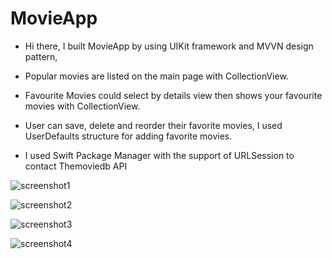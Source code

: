 
# MovieApp

- Hi there, I built MovieApp by using UIKit framework and MVVN design pattern, 

- Popular movies are listed on the main page with CollectionView.

- Favourite Movies could select by details view then shows your favourite movies with CollectionView. 

- User can save, delete and reorder their favorite movies, I used UserDefaults structure for adding favorite movies.

- I used Swift Package Manager  with the support of URLSession to contact Themoviedb API


![screenshot1](https://user-images.githubusercontent.com/107931897/228190959-3764a3f9-eb82-4ab7-bd94-6dbd8c954204.jpeg)

![screenshot2](https://user-images.githubusercontent.com/107931897/228190968-33b1ec74-89a9-4c4d-bb86-1647ae6ee20a.jpeg)

![screenshot3](https://user-images.githubusercontent.com/107931897/228190974-a95e3957-300f-497e-b5e9-2ecbaef56365.jpeg)

![screenshot4](https://user-images.githubusercontent.com/107931897/228190979-5b510d28-9c7f-4a21-8d48-cd222a667fe6.jpeg)
